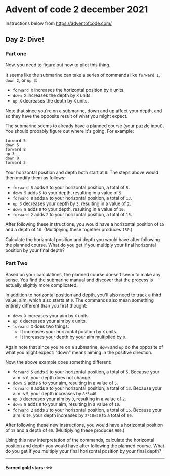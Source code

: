 # Advent of code 2 december 2021
Instructions below from https://adventofcode.com/

## Day 2: Dive!
### Part one
Now, you need to figure out how to pilot this thing.

It seems like the submarine can take a series of commands like ```forward 1```, ```down 2```, or ```up 3```:

- ```forward X``` increases the horizontal position by ```X``` units.
- ```down X``` increases the depth by ```X``` units.
- ```up X``` decreases the depth by ```X``` units.

Note that since you're on a submarine, down and up affect your depth, and so they have the opposite result of what you might expect.

The submarine seems to already have a planned course (your puzzle input). You should probably figure out where it's going. For example:

```
forward 5
down 5
forward 8
up 3
down 8
forward 2
```

Your horizontal position and depth both start at ```0```. The steps above would then modify them as follows:

- ```forward 5``` adds ```5``` to your horizontal position, a total of ```5```.
- ```down 5``` adds ```5``` to your depth, resulting in a value of ```5```.
- ```forward 8``` adds ```8``` to your horizontal position, a total of ```13```.
- ```up 3``` decreases your depth by ```3```, resulting in a value of ```2```.
- ```down 8``` adds ```8``` to your depth, resulting in a value of ```10```.
- ```forward 2``` adds ```2``` to your horizontal position, a total of ```15```.

After following these instructions, you would have a horizontal position of ```15``` and a depth of ```10```. (Multiplying these together produces ```150```.)

Calculate the horizontal position and depth you would have after following the planned course. What do you get if you multiply your final horizontal position by your final depth?

### Part Two
Based on your calculations, the planned course doesn't seem to make any sense. You find the submarine manual and discover that the process is actually slightly more complicated.

In addition to horizontal position and depth, you'll also need to track a third value, aim, which also starts at ```0```. The commands also mean something entirely different than you first thought:

- ```down X``` increases your aim by ```X``` units.
- ```up X``` decreases your aim by ```X``` units.
- ```forward X``` does two things:
  - It increases your horizontal position by ```X``` units.
  - It increases your depth by your aim multiplied by ```X```.
 
Again note that since you're on a submarine, ```down``` and ```up``` do the opposite of what you might expect: "down" means aiming in the positive direction.

Now, the above example does something different:

- ```forward 5``` adds ```5``` to your horizontal position, a total of ```5```. Because your aim is ```0```, your depth does not change.
- ```down 5``` adds ```5``` to your aim, resulting in a value of ```5```.
- ```forward 8``` adds ```8``` to your horizontal position, a total of ```13```. Because your aim is ```5```, your depth increases by ```8*5=40```.
- ```up 3``` decreases your aim by ```3```, resulting in a value of ```2```.
- ```down 8``` adds ```8``` to your aim, resulting in a value of ```10```.
- ```forward 2``` adds ```2``` to your horizontal position, a total of ```15```. Because your aim is ```10```, your depth increases by ```2*10=20``` to a total of ```60```.

After following these new instructions, you would have a horizontal position of ```15``` and a depth of ```60```. (Multiplying these produces ```900```.)

Using this new interpretation of the commands, calculate the horizontal position and depth you would have after following the planned course. What do you get if you multiply your final horizontal position by your final depth?

----
#### Earned gold stars: ⭐️⭐️
